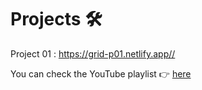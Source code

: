 # Projects 🛠
Project 01 : <https://grid-p01.netlify.app//>

You can check the YouTube playlist 👉 [here](https://www.youtube.com/playlist?list=PLQ458rlhpsUQewvD-N25L2J-xATtqiVd0)
